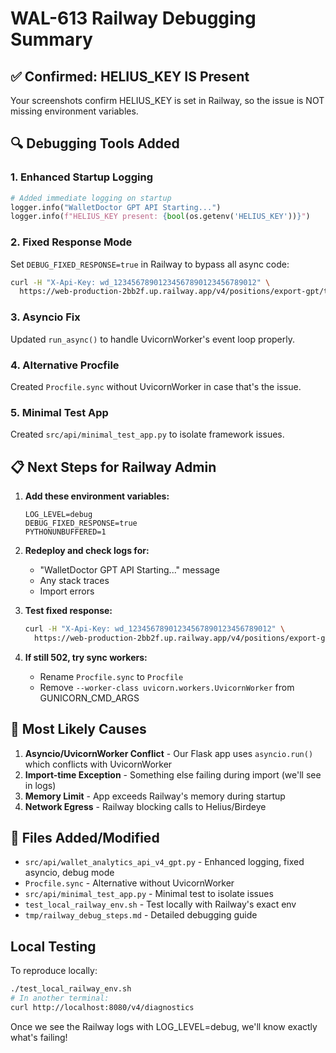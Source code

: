 # WAL-613 Railway Debugging Summary

## ✅ Confirmed: HELIUS_KEY IS Present
Your screenshots confirm HELIUS_KEY is set in Railway, so the issue is NOT missing environment variables.

## 🔍 Debugging Tools Added

### 1. Enhanced Startup Logging
```python
# Added immediate logging on startup
logger.info("WalletDoctor GPT API Starting...")
logger.info(f"HELIUS_KEY present: {bool(os.getenv('HELIUS_KEY'))}")
```

### 2. Fixed Response Mode
Set `DEBUG_FIXED_RESPONSE=true` in Railway to bypass all async code:
```bash
curl -H "X-Api-Key: wd_12345678901234567890123456789012" \
  https://web-production-2bb2f.up.railway.app/v4/positions/export-gpt/test
```

### 3. Asyncio Fix
Updated `run_async()` to handle UvicornWorker's event loop properly.

### 4. Alternative Procfile
Created `Procfile.sync` without UvicornWorker in case that's the issue.

### 5. Minimal Test App
Created `src/api/minimal_test_app.py` to isolate framework issues.

## 📋 Next Steps for Railway Admin

1. **Add these environment variables:**
   ```
   LOG_LEVEL=debug
   DEBUG_FIXED_RESPONSE=true
   PYTHONUNBUFFERED=1
   ```

2. **Redeploy and check logs for:**
   - "WalletDoctor GPT API Starting..." message
   - Any stack traces
   - Import errors

3. **Test fixed response:**
   ```bash
   curl -H "X-Api-Key: wd_12345678901234567890123456789012" \
     https://web-production-2bb2f.up.railway.app/v4/positions/export-gpt/test
   ```

4. **If still 502, try sync workers:**
   - Rename `Procfile.sync` to `Procfile`
   - Remove `--worker-class uvicorn.workers.UvicornWorker` from GUNICORN_CMD_ARGS

## 🎯 Most Likely Causes

1. **Asyncio/UvicornWorker Conflict** - Our Flask app uses `asyncio.run()` which conflicts with UvicornWorker
2. **Import-time Exception** - Something else failing during import (we'll see in logs)
3. **Memory Limit** - App exceeds Railway's memory during startup
4. **Network Egress** - Railway blocking calls to Helius/Birdeye

## 📁 Files Added/Modified

- `src/api/wallet_analytics_api_v4_gpt.py` - Enhanced logging, fixed asyncio, debug mode
- `Procfile.sync` - Alternative without UvicornWorker
- `src/api/minimal_test_app.py` - Minimal test to isolate issues
- `test_local_railway_env.sh` - Test locally with Railway's exact env
- `tmp/railway_debug_steps.md` - Detailed debugging guide

## Local Testing
To reproduce locally:
```bash
./test_local_railway_env.sh
# In another terminal:
curl http://localhost:8080/v4/diagnostics
```

Once we see the Railway logs with LOG_LEVEL=debug, we'll know exactly what's failing! 